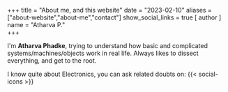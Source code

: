 +++
title = "About me, and this website"
date = "2023-02-10"
aliases = ["about-website","about-me","contact"]
show_social_links = true
[ author ]
  name = "Atharva P."  
+++

I'm **Atharva Phadke**, trying to understand how basic and complicated systems/machines/objects work in real life. Always likes to dissect everything, and get to the root. 

I know quite about Electronics, you can ask related doubts on:  {{< social-icons >}}
